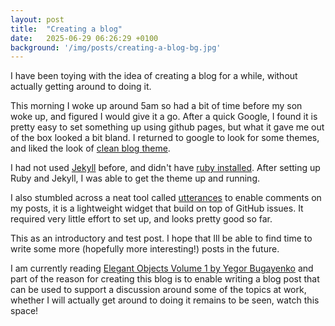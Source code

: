 ```yaml
---
layout: post
title:  "Creating a blog"
date:   2025-06-29 06:26:29 +0100
background: '/img/posts/creating-a-blog-bg.jpg'
---
```

I have been toying with the idea of creating a blog for a while, without actually getting around to doing it.

This morning I woke up around 5am so had a bit of time before my son woke up, and figured I would give it a go.
After a quick Google, I found it is pretty easy to set something up using github pages, but what it gave me out
of the box looked a bit bland. I returned to google to look for some themes, and liked the look of
[clean blog theme](https://github.com/StartBootstrap/startbootstrap-clean-blog-jekyll).

I had not used [Jekyll](https://jekyllrb.com/docs/installation/macos/) before, and didn't have 
[ruby installed](https://www.moncefbelyamani.com/how-to-install-xcode-homebrew-git-rvm-ruby-on-mac).
After setting up Ruby and Jekyll, I was able to get the theme up and running.

I also stumbled across a neat tool called [utterances](https://github.com/utterance)
to enable comments on my posts, it is a lightweight widget that build on top of GitHub issues.
It required very little effort to set up, and looks pretty good so far.

This as an introductory and test post. I hope that Ill be able to find time to write some more
(hopefully more interesting!) posts in the future.

I am currently reading
[Elegant Objects Volume 1 by Yegor Bugayenko](https://www.amazon.co.uk/Elegant-Objects-1-Yegor-Bugayenko/dp/1519166915)
and part of the reason for creating this blog is to enable writing a blog post that can be used to support a
discussion around some of the topics at work, whether I will actually get around to doing it remains to be seen,
watch this space!